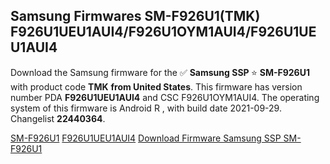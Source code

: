 <h2>Samsung Firmwares SM-F926U1(TMK) F926U1UEU1AUI4/F926U1OYM1AUI4/F926U1UEU1AUI4</h2>
Download the Samsung firmware for the ✅ <strong>Samsung SSP </strong> ⭐ <strong>SM-F926U1</strong> with product code <strong>TMK</strong> <strong> from United States</strong>. This firmware has version number PDA <strong>F926U1UEU1AUI4</strong> and CSC F926U1OYM1AUI4. The operating system of this firmware is Android R , with build date 2021-09-29. Changelist <strong>22440364</strong>.


[SM-F926U1](https://samfirm.shop/samsung/model/SM-F926U1)
[F926U1UEU1AUI4](https://samfirm.shop/samsung/pda/F926U1UEU1AUI4)
[Download Firmware Samsung SSP SM-F926U1](https://samfirm.shop/samsung/firmware/461046)
